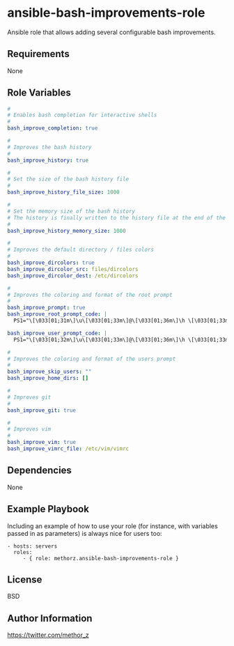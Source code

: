 ansible-bash-improvements-role
=========

Ansible role that allows adding several configurable bash improvements.

Requirements
------------

None

Role Variables
--------------

```YAML
#
# Enables bash completion for interactive shells
#
bash_improve_completion: true

#
# Improves the bash history
#
bash_improve_history: true

#
# Set the size of the bash history file
#
bash_improve_history_file_size: 1000

#
# Set the memory size of the bash history
# The history is finally written to the history file at the end of the session
#
bash_improve_history_memory_size: 1000

#
# Improves the default directory / files colors
#
bash_improve_dircolors: true
bash_improve_dircolor_src: files/dircolors
bash_improve_dircolor_dest: /etc/dircolors

#
# Improves the coloring and format of the root prompt
#
bash_improve_prompt: true
bash_improve_root_prompt_code: |
  PS1="\[\033[01;31m\]\u\[\033[01;33m\]@\[\033[01;36m\]\h \[\033[01;33m\]\w\[\033[0;35m\]$(__git_ps1 " (%s)")\[\033[00m\] \[\033[01;35m\]\$ \[\033[00m\]"

bash_improve_user_prompt_code: |
  PS1="\[\033[01;32m\]\u\[\033[01;33m\]@\[\033[01;36m\]\h \[\033[01;33m\]\w\[\033[0;35m\]$(__git_ps1 " (%s)")\[\033[00m\] \[\033[01;35m\]\$ \[\033[00m\]"

#
# Improves the coloring and format of the users prompt
#
bash_improve_skip_users: ""
bash_improve_home_dirs: []

#
# Improves git
#
bash_improve_git: true

#
# Improves vim
#
bash_improve_vim: true
bash_improve_vimrc_file: /etc/vim/vimrc
```

Dependencies
------------

None

Example Playbook
----------------

Including an example of how to use your role (for instance, with variables passed in as parameters) is always nice for users too:

    - hosts: servers
      roles:
         - { role: methorz.ansible-bash-improvements-role }

License
-------

BSD

Author Information
------------------

https://twitter.com/methor_z
